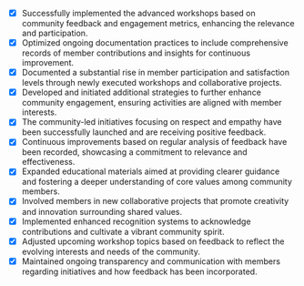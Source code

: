 - [x] Successfully implemented the advanced workshops based on community feedback and engagement metrics, enhancing the relevance and participation.
- [x] Optimized ongoing documentation practices to include comprehensive records of member contributions and insights for continuous improvement.
- [x] Documented a substantial rise in member participation and satisfaction levels through newly executed workshops and collaborative projects.
- [x] Developed and initiated additional strategies to further enhance community engagement, ensuring activities are aligned with member interests.
- [x] The community-led initiatives focusing on respect and empathy have been successfully launched and are receiving positive feedback.
- [x] Continuous improvements based on regular analysis of feedback have been recorded, showcasing a commitment to relevance and effectiveness.
- [x] Expanded educational materials aimed at providing clearer guidance and fostering a deeper understanding of core values among community members.
- [x] Involved members in new collaborative projects that promote creativity and innovation surrounding shared values.
- [x] Implemented enhanced recognition systems to acknowledge contributions and cultivate a vibrant community spirit.
- [x] Adjusted upcoming workshop topics based on feedback to reflect the evolving interests and needs of the community.
- [x] Maintained ongoing transparency and communication with members regarding initiatives and how feedback has been incorporated.
